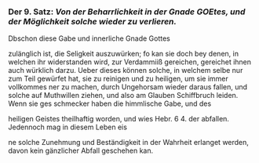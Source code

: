<!-- Seite 34; content-0052.xml -->

### Der 9. Satz: *Von der Beharrlichkeit in der Gnade GOEtes, und der Möglichkeit solche wieder zu verlieren.*


Dbschon diese Gabe und innerliche Gnade Gottes

zulänglich ist, die Seligkeit auszuwürken; fo kan sie doch bey denen, in
welchen ihr widerstanden wird, zur Verdammiiß gereichen, gereichet ihnen
auch würklich darzu. Ueber dieses können solche, in welchem selbe nur zum
Teil gewürfet hat, sie zu reinigen und zu heiligen, um sie immer vollkommes
ner zu machen, durch Ungehorsam wieder daraus fallen, und solche auf Muthwillen
ziehen, und also am Glauben Schiffbruch leiden. Wenn sie ges schmecker haben
die himmlische Gabe, und des

heiligen Geistes theilhaftig worden, und wies Hebr. 6 4. der abfallen.
Jedennoch mag in diesem Leben eis

ne solche Zunehmung und Beständigkeit in der
Wahrheit erlanget werden, davon kein gänzlicher
Abfall geschehen kan.